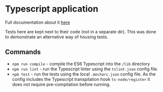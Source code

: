# Typescript application

Full documentation about it [here](https://mochajs.org/#-require-module-r-module)

Tests here are kept next to their code (not in a separate dir). This was done to demonstrate an alternative way of housing tests.

## Commands

- `npm run compile` - compile the ES6 Typescript into the `/lib` directory
- `npm run lint` - run the Typescript linter using the `tslint.json` config file.
- `npm test` - run the tests using the local `.mocharc.json` config file. As the config includes the Typescript transpilation hook `ts-node/register` it does not require pre-compilation before running.
